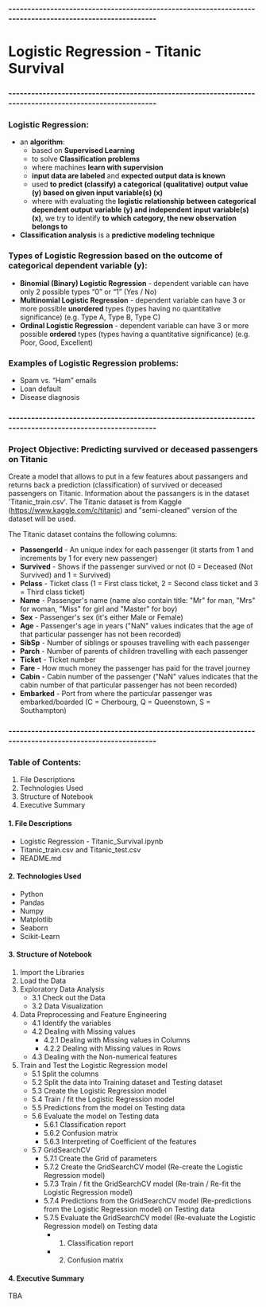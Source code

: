 ### --------------------------------------------------------------------------------------------------------
# Logistic Regression - Titanic Survival
### --------------------------------------------------------------------------------------------------------

### Logistic Regression:
- an **algorithm**:
    - based on **Supervised Learning**
    - to solve **Classification problems**
    - where machines **learn with supervision**
    - **input data are labeled** and **expected output data is known**
    - used **to predict (classify) a categorical (qualitative) output value (y) based on given input variable(s) (x)**
    - where with evaluating the **logistic relationship between categorical dependent output variable (y) and independent input variable(s) (x)**, we try to identify **to which category, the new observation belongs to**
- **Classification analysis** is a **predictive modeling technique**

### Types of Logistic Regression based on the outcome of categorical dependent variable (y):
- **Binomial (Binary) Logistic Regression** - dependent variable can have only 2 possible types “0” or “1” (Yes / No)
- **Multinomial Logistic Regression** - dependent variable can have 3 or more possible **unordered** types (types having no quantitative significance) (e.g. Type A, Type B, Type C)
- **Ordinal Logistic Regression** - dependent variable can have 3 or more possible **ordered** types (types having a quantitative significance) (e.g. Poor, Good, Excellent)

### Examples of Logistic Regression problems:       
- Spam vs. “Ham” emails
- Loan default
- Disease diagnosis

### --------------------------------------------------------------------------------------------------------
### Project Objective: Predicting survived or deceased passengers on Titanic
Create a model that allows to put in a few features about passangers and returns back a prediction (classification) of survived or deceased passengers on Titanic. Information about the passangers is in the dataset 'Titanic_train.csv'. The Titanic dataset is from Kaggle (https://www.kaggle.com/c/titanic) and "semi-cleaned" version of the dataset will be used.

The Titanic dataset contains the following columns:
- **PassengerId** - An unique index for each passenger (it starts from 1 and increments by 1 for every new passenger)
- **Survived** - Shows if the passenger survived or not (0 = Deceased (Not Survived) and 1 = Survived)
- **Pclass** - Ticket class (1 = First class ticket, 2 = Second class ticket and 3 = Third class ticket)
- **Name** - Passenger's name (name also contain title: "Mr" for man, "Mrs" for woman, "Miss" for girl and "Master" for boy)
- **Sex** - Passenger's sex (it's either Male or Female)
- **Age** - Passenger's age in years ("NaN" values indicates that the age of that particular passenger has not been recorded)
- **SibSp** - Number of siblings or spouses travelling with each passenger
- **Parch** - Number of parents of children travelling with each passenger
- **Ticket** - Ticket number
- **Fare** - How much money the passenger has paid for the travel journey
- **Cabin** - Cabin number of the passenger ("NaN" values indicates that the cabin number of that particular passenger has not been recorded)
- **Embarked** - Port from where the particular passenger was embarked/boarded (C = Cherbourg, Q = Queenstown, S = Southampton)

### --------------------------------------------------------------------------------------------------------
### Table of Contents:
1. File Descriptions
2. Technologies Used
3. Structure of Notebook
4. Executive Summary

#### 1. File Descriptions
- Logistic Regression - Titanic_Survival.ipynb
- Titanic_train.csv and Titanic_test.csv
- README.md

#### 2. Technologies Used
- Python
- Pandas
- Numpy
- Matplotlib
- Seaborn
- Scikit-Learn

#### 3. Structure of Notebook
1. Import the Libraries
2. Load the Data
3. Exploratory Data Analysis
    - 3.1 Check out the Data
    - 3.2 Data Visualization
4. Data Preprocessing and Feature Engineering
    - 4.1 Identify the variables
    - 4.2 Dealing with Missing values
    	- 4.2.1 Dealing with Missing values in Columns
       	- 4.2.2 Dealing with Missing values in Rows
    - 4.3 Dealing with the Non-numerical features
5. Train and Test the Logistic Regression model
    - 5.1 Split the columns
    - 5.2 Split the data into Training dataset and Testing dataset
    - 5.3 Create the Logistic Regression model
    - 5.4 Train / fit the Logistic Regression model
    - 5.5 Predictions from the model on Testing data
    - 5.6 Evaluate the model on Testing data
    	 - 5.6.1 Classification report
    	 - 5.6.2 Confusion matrix
    	 - 5.6.3 Interpreting of Coefficient of the features
    - 5.7 GridSearchCV
         - 5.7.1 Create the Grid of parameters
         - 5.7.2 Create the GridSearchCV model (Re-create the Logistic Regression model)
         - 5.7.3 Train / fit the GridSearchCV model (Re-train / Re-fit the Logistic Regression model)
         - 5.7.4 Predictions from the GridSearchCV model (Re-predictions from the Logistic Regression model) on Testing data
         - 5.7.5 Evaluate the GridSearchCV model (Re-evaluate the Logistic Regression model) on Testing data
         	- 1. Classification report
         	- 2. Confusion matrix

#### 4. Executive Summary
TBA
